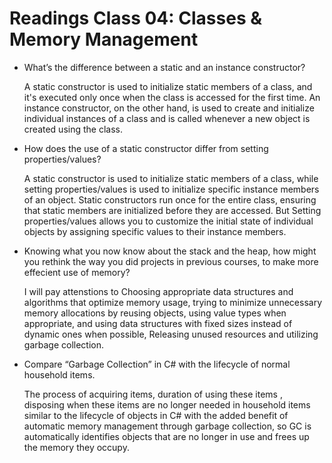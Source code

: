 # Readings Class 04: Classes & Memory Management

- What’s the difference between a static and an instance constructor?

  A static constructor is used to initialize static members of a class, and it's executed only once when the class is accessed for the first time. An instance constructor, on the other hand, is used to create and initialize individual instances of a class and is called whenever a new object is created using the class.

- How does the use of a static constructor differ from setting properties/values?

  A static constructor is used to initialize static members of a class, while setting properties/values is used to initialize specific instance members of an object. Static constructors run once for the entire class, ensuring that static members are initialized before they are accessed. But Setting properties/values allows you to customize the initial state of individual objects by assigning specific values to their instance members.
- Knowing what you now know about the stack and the heap, how might you rethink the way you did projects in previous courses, to make more effecient use of memory?

  I will pay attenstions to Choosing appropriate data structures and algorithms that optimize memory usage, trying to minimize unnecessary memory allocations by reusing objects, using value types when appropriate, and using data structures with fixed sizes instead of dynamic ones when possible, Releasing unused resources and utilizing garbage collection.

- Compare “Garbage Collection” in C# with the lifecycle of normal household items.

  The process of acquiring items, duration of using these items , disposing when these items are no longer needed  in household items similar to the lifecycle of objects in C# with the added benefit of automatic memory management through garbage collection, so GC is automatically identifies objects that are no longer in use and frees up the memory they occupy.
